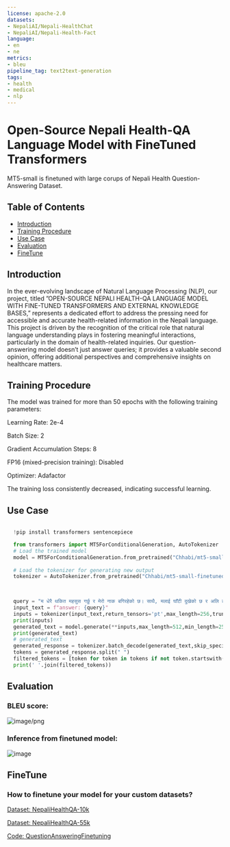```yaml
---
license: apache-2.0
datasets:
- NepaliAI/Nepali-HealthChat
- NepaliAI/Nepali-Health-Fact
language:
- en
- ne
metrics:
- bleu
pipeline_tag: text2text-generation
tags:
- health
- medical
- nlp
---
```

# Open-Source Nepali Health-QA Language Model with FineTuned Transformers 
MT5-small is finetuned with large corups of Nepali Health Question-Answering Dataset.

## Table of Contents
- [Introduction](#introduction)
- [Training Procedure](#training-procedure)
- [Use Case](#use-case)
- [Evaluation](#evaluation)
- [FineTune](#finetune)
  
## Introduction
In the ever-evolving landscape of Natural Language Processing (NLP), our project, titled ”OPEN-SOURCE NEPALI HEALTH-QA LANGUAGE MODEL WITH FINE-TUNED TRANSFORMERS AND EXTERNAL KNOWLEDGE BASES,” represents a dedicated effort to address the pressing need for accessible and accurate health-related information in the Nepali language. This project is driven by the recognition of the critical role that natural language understanding plays in fostering meaningful interactions, particularly in the domain of health-related inquiries. Our question-answering model doesn’t just answer queries; it provides a valuable second opinion, offering additional perspectives and comprehensive insights on healthcare matters.

## Training Procedure
The model was trained for more than 50 epochs with the following training parameters:

Learning Rate: 2e-4

Batch Size: 2

Gradient Accumulation Steps: 8

FP16 (mixed-precision training): Disabled

Optimizer: Adafactor

The training loss consistently decreased, indicating successful learning.

## Use Case

```python

  !pip install transformers sentencepiece

  from transformers import MT5ForConditionalGeneration, AutoTokenizer 
  # Load the trained model
  model = MT5ForConditionalGeneration.from_pretrained("Chhabi/mt5-small-finetuned-Nepali-Health-50k-2")
  
  # Load the tokenizer for generating new output
  tokenizer = AutoTokenizer.from_pretrained("Chhabi/mt5-small-finetuned-Nepali-Health-50k-2",use_fast=True)


    
  query = "म धेरै थकित महसुस गर्छु र मेरो नाक बगिरहेको छ। साथै, मलाई घाँटी दुखेको छ र अलि टाउको दुखेको छ। मलाई के भइरहेको छ?"
  input_text = f"answer: {query}"
  inputs = tokenizer(input_text,return_tensors='pt',max_length=256,truncation=True).to("cuda")
  print(inputs)
  generated_text = model.generate(**inputs,max_length=512,min_length=256,length_penalty=3.0,num_beams=10,top_p=0.95,top_k=100,do_sample=True,temperature=0.7,num_return_sequences=3,no_repeat_ngram_size=4)
  print(generated_text)
  # generated_text
  generated_response = tokenizer.batch_decode(generated_text,skip_special_tokens=True)[0]
  tokens = generated_response.split(" ")
  filtered_tokens = [token for token in tokens if not token.startswith("<extra_id_")]
  print(' '.join(filtered_tokens))

```
## Evaluation
### BLEU score:


![image/png](https://cdn-uploads.huggingface.co/production/uploads/64a9a2e403835e13f9786936/X9NK63aj1EKeBH-d_NUG6.png)

### Inference from finetuned model:
![image](https://github.com/Chhabii/FinetuneMT5-Nepali-Health-Chat/assets/60286478/a91d5ace-1f41-4185-a8e0-ab5cf8af6b7c)

## FineTune 
### How to finetune your model for your custom datasets? 

[Dataset: NepaliHealthQA-10k](https://huggingface.co/datasets/NepaliAI/Nepali-Health-Fact)

[Dataset: NepaliHealthQA-55k](https://huggingface.co/datasets/NepaliAI/Nepali-HealthChat)

[Code: QuestionAnsweringFinetuning](https://github.com/Chhabii/FinetuneMT5-Nepali-Health-Chat/blob/master/mt-5-finetuned.ipynb)
